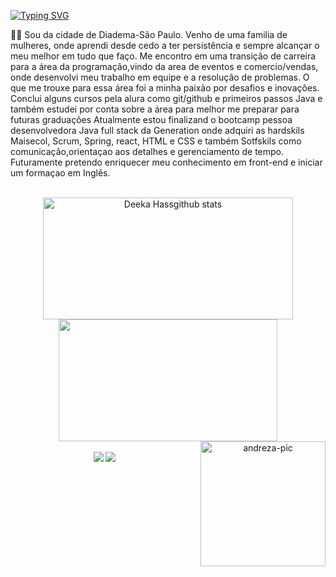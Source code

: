 
[![Typing SVG](https://readme-typing-svg.herokuapp.com/?color=D11C92&size=35&center=true&vCenter=true&width=1000&lines=Olá,+meu+nome+é+Andreza;Sejam+Bem-vindos!;Devenvolvedora+Full+Stack+java+:%29)](https://git.io/typing-svg)

 

<p>🕵‍♀ Sou da cidade de Diadema-São Paulo. Venho de uma familia de mulheres, onde aprendi desde cedo a ter persistência e sempre alcançar o meu melhor em tudo que faço. Me encontro em uma transição de carreira para a área da programação,vindo da area de eventos e comercio/vendas, onde desenvolvi meu trabalho em equipe e a resolução de problemas. O que me trouxe para essa área foi a minha paixão por desafios e inovações. Conclui alguns cursos pela alura como git/github e primeiros passos Java e também estudei por conta sobre a área para melhor me preparar para futuras graduações Atualmente estou finalizand o bootcamp pessoa desenvolvedora Java full stack da Generation onde adquiri as hardskils Maisecol, Scrum, Spring, react, HTML  e CSS  e também  Sotfskils como comunicação,orientaçao aos detalhes e gerenciamento de tempo. Futuramente pretendo enriquecer meu conhecimento em front-end e iniciar um formaçao em Inglês. </p>
<br>
<div align="center">
  <img width="400px" height="195px" src="https://github-readme-stats.vercel.app/api?username=deekahass&show_icons=true&count_private=true&hide_border=true&theme=radical" alt="Deeka Hassgithub stats" /> 
  <img width="350px" height="195px" src="https://github-readme-stats.vercel.app/api/top-langs/?username=deekahass&layout=compact&hide_border=true&theme=radical" /> 
    <img align="right" alt="andreza-pic" height="200";" src="https://cdn.discordapp.com/attachments/1073633125239902280/1090427422572286132/download20230302210804.png">
</div>
<br>

<div align="center">
  <a href="https://www.linkedin.com/in/andreza-silvestre/" target="_blank"><img src="https://img.shields.io/badge/LinkedIn-C71585?style=for-the-badge&logo=linkedin&logoColor=white" target="_blank"></a>
       <a href="CTT.Andreza.Silvestre@outlook.com" target="_blank"><img src="https://img.shields.io/badge/Microsoft_Outlook-C71585?style=for-the-badge&logo=microsoft-outlook&logoColor=white" target="_blank"></a>
